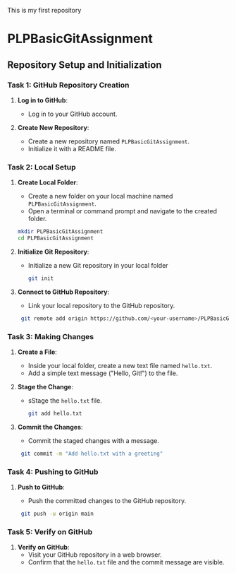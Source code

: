
This is my first repository

# PLPBasicGitAssignment

## Repository Setup and Initialization

### Task 1: GitHub Repository Creation

1. **Log in to GitHub**:
   - Log in to your GitHub account.

2. **Create New Repository**:
   - Create a new repository named `PLPBasicGitAssignment`.
   - Initialize it with a README file.

### Task 2: Local Setup

1. **Create Local Folder**:
   - Create a new folder on your local machine named `PLPBasicGitAssignment`.
   - Open a terminal or command prompt and navigate to the created folder.

   ```bash
   mkdir PLPBasicGitAssignment
   cd PLPBasicGitAssignment

2. **Initialize Git Repository**:
   - Initialize a new Git repository in your local folder 

     ```bash
     git init

3. **Connect to GitHub Repository**:
   - Link your local repository to the GitHub repository.

    ```bash
     git remote add origin https://github.com/<your-username>/PLPBasicGitAssignment.git

### Task 3: Making Changes

1. **Create a File**:
   - Inside your local folder, create a new text file named `hello.txt`.
   - Add a simple text message ("Hello, Git!") to the file.

2. **Stage the Change**:
   - sStage the `hello.txt` file.

     ```bash
     git add hello.txt

3. **Commit the Changes**:
   - Commit the staged changes with a message.

    ```bash
     git commit -m "Add hello.txt with a greeting"

### Task 4: Pushing to GitHub

1. **Push to GitHub**:
   - Push the committed changes to the GitHub repository.

    ```bash
     git push -u origin main
   
### Task 5: Verify on GitHub

1. **Verify on GitHub**:
   - Visit your GitHub repository in a web browser.
   - Confirm that the `hello.txt` file and the commit message are visible.
